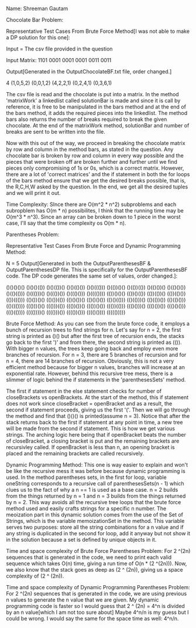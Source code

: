 Name: Shreeman Gautam

Chocolate Bar Problem:

Representative Test Cases From Brute Force Method[I was not able to make a DP
solution for this one]:

Input = The csv file provided in the question

Input Matrix:
1101
0001
0001
0001
0011
0011

Output[Generated in the OutputChocolateBF.txt file, order changed.]

4
(1,0,5,2)
(0,0,1,2)
(4,2,2,1)
(0,2,4,1)
(0,3,6,1)

The csv file is read and the chocolate is put into a matrix. In the method 
'matrixWork' a linkedlist called solutionBar is made and since it is call by
reference, it is free to be manipulated in the bars method and at the end of
the bars method, it adds the required pieces into the linkedlist. The method
bars also returns the number of breaks required to break the given chocolate.
At the end of the matrixWork method, solutionBar and number of breaks are sent
to be written into the file.

Now with this out of the way, we proceed in breaking the chocolate matrix by row 
and column in the method bars, as stated in the question. Any chocolate bar is 
broken by row and column in every way possible and the pieces that were broken 
off are broken further and further until we find pieces only compromising of 1s 
or 0s, which is a correct matrix. However, there are a lot of 'correct matrices' 
and the if statement in both the for loops of the bars method ensure that we
get the desired breaks possible, that is, the R,C,H,W asked by the question. In
the end, we get all the desired tuples and we will print it out.

Time Complexity: SInce there are O(m^2 * n^2) subproblems and each subropblem has
O(m * n) possibilites, I think that the running time may be O(m^3 * n^3). Since
an array can be broken down to 1 piece in the worst case, I'll say that the time
complexity os O(m * n).




Parentheses Problem:

Representative Test Cases From Brute Force and Dynamic Programming Method:

N = 5
Output[Generated in both the OutputParenthesesBF & OutputParenthesesDP file.
       This is specifically for the OutputParenthesesBF code. The DP code 
       generates the same set of values, order changed.]:

()()()()()
()()()(())
()()(())()
()()(()())
()()((()))
()(())()()
()(())(())
()(()())()
()(()()())
()(()(()))
()((()))()
()((())())
()((()()))
()(((())))
(())()()()
(())()(())
(())(())()
(())(()())
(())((()))
(()())()()
(()())(())
(()()())()
(()()()())
(()()(()))
(()(()))()
(()(())())
(()(()()))
(()((())))
((()))()()
((()))(())
((())())()
((())()())
((())(()))
((()()))()
((()())())
((()()()))
((()(())))
(((())))()
(((()))())
(((())()))
(((()())))
((((()))))

Brute Force Method: As you can see from the brute force code, it employs a bunch
of recursion trees to find strings for n. Let's say for n = 2, the first string 
is printed as ()() but after the first tree of recursion ends, the stacks go back
to the first ')' and from there, the second string is printed as (()). With
bigger n values, the trees keep going back and employ even more branches of
recursion. For n = 3, there are 5 branches of recursion and for n = 4, there are
14 branches of recursion. Obviously, this is not a very efficient method because
for bigger n values, branches will increase at an exponential rate. However, 
behind this recursive tree mess, there is a slimmer of logic behind the if 
statements in the 'parenthesesSets' method.
 
The first if statement in the else statement checks for number of closeBrackets 
vs openBrackets. At the start of the method, this if statement does not work 
since closeBracket = openBracket and as a result, the second if statement 
proceeds, giving us the first '('. Then we will go through the method and find 
that ()()() is printed(assume n = 3). Notice that after the stack returns back 
to the first if statement at any point in time, a new tree will be made from 
the second if statement. This is how we get various strings. The arching logic 
here being that if openBracket beats the number of closeBracket, a closing 
bracket is put and the remaining brackets are recursivley called. If openBracket 
is less than n, an opening bracket is placed and the remaining brackets are 
called recursively. 

Dynamic Programming Method: This one is way easier to explain and won't be like
the recursive mess it was before because dynamic programming is used. In the
method parentheses sets, in the first for loop, variable oneString corresponds 
to a recursive call of parenthesesSets(n - 1) which clues us to the fact of why
a n == 1 is used as a base case. n = 2 builds from the things returned by
n = 1 and n = 3 builds from the things returned by n = 2. This way avoids all
the recursive tree loops that the brute force method used and easily crafts 
strings for a specific n number. The meoization part in this dynamic solution
comes from the use of the Set of Strings, which is the variable memoizationSet
in the method. This variable serves two purposes: store all the string combinations
for a n value and if any string is duplicated in the second for loop, add it 
anyway but not show it in the solution because a set is defined by unique objects
in it. 

Time and space complexity of Brute Force Parentheses Problem:
For 2 ^(2n) sequences that is generated in the code, we need to print each valid 
sequence which takes O(n) time, giving a run time of O(n * (2 ^(2n))). Now, we
also know that the stack goes as deep as (2 ^ (2n)), giving us a space complexity
of (2 ^ (2n)).

Time and space complexity of Dynamic Programming Parentheses Problem:
For 2 ^(2n) sequences that is generated in the code, we are using previous n values
to generate the n value that we are given. My dynamic programming code is faster
so I would guess that 2 ^ (2n) = 4^n is divided by an n value[which I am not too sure about]
Maybe 4^n/n is my guess but I could be wrong. I would say the same for the space
time as well: 4^n/n.
